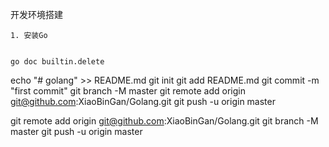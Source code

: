 开发环境搭建

```
1. 安装Go


``` 


```Linux
go doc builtin.delete
```




echo "# golang" >> README.md
git init
git add README.md
git commit -m "first commit"
git branch -M master
git remote add origin git@github.com:XiaoBinGan/Golang.git
git push -u origin master



git remote add origin git@github.com:XiaoBinGan/Golang.git
git branch -M master
git push -u origin master